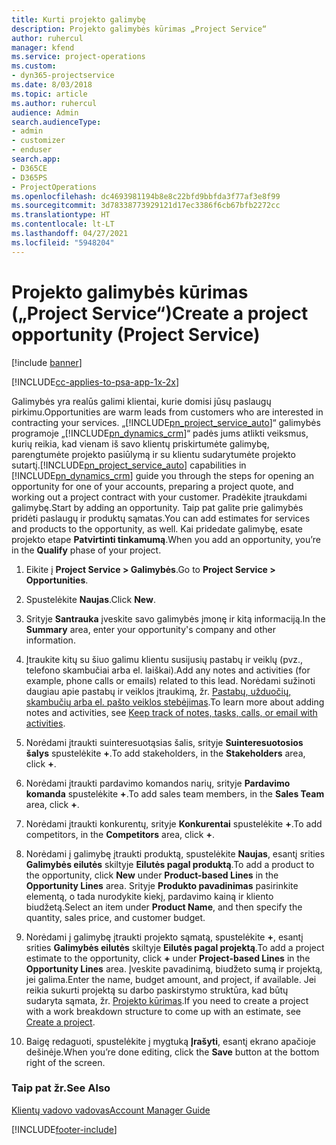 ```yaml
---
title: Kurti projekto galimybę
description: Projekto galimybės kūrimas „Project Service“
author: ruhercul
manager: kfend
ms.service: project-operations
ms.custom:
- dyn365-projectservice
ms.date: 8/03/2018
ms.topic: article
ms.author: ruhercul
audience: Admin
search.audienceType:
- admin
- customizer
- enduser
search.app:
- D365CE
- D365PS
- ProjectOperations
ms.openlocfilehash: dc4693981194b8e8c22bfd9bbfda3f77af3e8f99
ms.sourcegitcommit: 3d78338773929121d17ec3386f6cb67bfb2272cc
ms.translationtype: HT
ms.contentlocale: lt-LT
ms.lasthandoff: 04/27/2021
ms.locfileid: "5948204"
---
```

# <a name="create-a-project-opportunity-project-service"></a><span data-ttu-id="19670-103">Projekto galimybės kūrimas („Project Service“)</span><span class="sxs-lookup"><span data-stu-id="19670-103">Create a project opportunity (Project Service)</span></span>

[!include [banner](../includes/psa-now-project-operations.md)]

[!INCLUDE[cc-applies-to-psa-app-1x-2x](../includes/cc-applies-to-psa-app-1x-2x.md)]

<span data-ttu-id="19670-104">Galimybės yra realūs galimi klientai, kurie domisi jūsų paslaugų pirkimu.</span><span class="sxs-lookup"><span data-stu-id="19670-104">Opportunities are warm leads from customers who are interested in contracting your services.</span></span> <span data-ttu-id="19670-105">„[!INCLUDE[pn_project_service_auto](../includes/pn-project-service-auto.md)]“ galimybės programoje „[!INCLUDE[pn_dynamics_crm](../includes/pn-dynamics-crm.md)]“ padės jums atlikti veiksmus, kurių reikia, kad vienam iš savo klientų priskirtumėte galimybę, parengtumėte projekto pasiūlymą ir su klientu sudarytumėte projekto sutartį.</span><span class="sxs-lookup"><span data-stu-id="19670-105">[!INCLUDE[pn_project_service_auto](../includes/pn-project-service-auto.md)] capabilities in [!INCLUDE[pn_dynamics_crm](../includes/pn-dynamics-crm.md)] guide you through the steps for opening an opportunity for one of your accounts, preparing a project quote, and working out a project contract with your customer.</span></span> <span data-ttu-id="19670-106">Pradėkite įtraukdami galimybę.</span><span class="sxs-lookup"><span data-stu-id="19670-106">Start by adding an opportunity.</span></span> <span data-ttu-id="19670-107">Taip pat galite prie galimybės pridėti paslaugų ir produktų sąmatas.</span><span class="sxs-lookup"><span data-stu-id="19670-107">You can add estimates for services and products to the opportunity, as well.</span></span> <span data-ttu-id="19670-108">Kai pridedate galimybę, esate projekto etape **Patvirtinti tinkamumą**.</span><span class="sxs-lookup"><span data-stu-id="19670-108">When you add an opportunity, you’re in the **Qualify** phase of your project.</span></span>  
  
1.  <span data-ttu-id="19670-109">Eikite į **Project Service > Galimybės**.</span><span class="sxs-lookup"><span data-stu-id="19670-109">Go to **Project Service > Opportunities**.</span></span>  
  
2.  <span data-ttu-id="19670-110">Spustelėkite **Naujas**.</span><span class="sxs-lookup"><span data-stu-id="19670-110">Click **New**.</span></span>  
  
3.  <span data-ttu-id="19670-111">Srityje **Santrauka** įveskite savo galimybės įmonę ir kitą informaciją.</span><span class="sxs-lookup"><span data-stu-id="19670-111">In the **Summary** area, enter your opportunity's company and other information.</span></span>  
  
4.  <span data-ttu-id="19670-112">Įtraukite kitų su šiuo galimu klientu susijusių pastabų ir veiklų (pvz., telefono skambučiai arba el. laiškai).</span><span class="sxs-lookup"><span data-stu-id="19670-112">Add any notes and activities (for example, phone calls or emails) related to this lead.</span></span> <span data-ttu-id="19670-113">Norėdami sužinoti daugiau apie pastabų ir veiklos įtraukimą, žr. [Pastabų, užduočių, skambučių arba el. pašto veiklos stebėjimas](/dynamics365/customerengagement/on-premises/basics/work-with-activities).</span><span class="sxs-lookup"><span data-stu-id="19670-113">To learn more about adding notes and activities, see [Keep track of notes, tasks, calls, or email with activities](/dynamics365/customerengagement/on-premises/basics/work-with-activities).</span></span>  
  
5.  <span data-ttu-id="19670-114">Norėdami įtraukti suinteresuotąsias šalis, srityje **Suinteresuotosios šalys** spustelėkite **+**.</span><span class="sxs-lookup"><span data-stu-id="19670-114">To add stakeholders, in the **Stakeholders** area, click **+**.</span></span>  
  
6.  <span data-ttu-id="19670-115">Norėdami įtraukti pardavimo komandos narių, srityje **Pardavimo komanda** spustelėkite **+**.</span><span class="sxs-lookup"><span data-stu-id="19670-115">To add sales team members, in the **Sales Team** area, click **+**.</span></span>  
  
7.  <span data-ttu-id="19670-116">Norėdami įtraukti konkurentų, srityje **Konkurentai** spustelėkite **+**.</span><span class="sxs-lookup"><span data-stu-id="19670-116">To add competitors, in the **Competitors** area, click **+**.</span></span>  
  
8.  <span data-ttu-id="19670-117">Norėdami į galimybę įtraukti produktą, spustelėkite **Naujas**, esantį srities **Galimybės eilutės** skiltyje **Eilutės pagal produktą**.</span><span class="sxs-lookup"><span data-stu-id="19670-117">To add a product to the opportunity, click **New** under **Product-based Lines** in the **Opportunity Lines** area.</span></span> <span data-ttu-id="19670-118">Srityje **Produkto pavadinimas** pasirinkite elementą, o tada nurodykite kiekį, pardavimo kainą ir kliento biudžetą.</span><span class="sxs-lookup"><span data-stu-id="19670-118">Select an item under **Product Name**, and then specify the quantity, sales price, and customer budget.</span></span>  
  
9. <span data-ttu-id="19670-119">Norėdami į galimybę įtraukti projekto sąmatą, spustelėkite **+**, esantį srities **Galimybės eilutės** skiltyje **Eilutės pagal projektą**.</span><span class="sxs-lookup"><span data-stu-id="19670-119">To add a project estimate to the opportunity, click **+** under **Project-based Lines** in the **Opportunity Lines** area.</span></span> <span data-ttu-id="19670-120">Įveskite pavadinimą, biudžeto sumą ir projektą, jei galima.</span><span class="sxs-lookup"><span data-stu-id="19670-120">Enter the name, budget amount, and project, if available.</span></span> <span data-ttu-id="19670-121">Jei reikia sukurti projektą su darbo paskirstymo struktūra, kad būtų sudaryta sąmata, žr. [Projekto kūrimas](../psa/create-project.md).</span><span class="sxs-lookup"><span data-stu-id="19670-121">If you need to create a project with a work breakdown structure to come up with an estimate, see [Create a project](../psa/create-project.md).</span></span>  
  
10. <span data-ttu-id="19670-122">Baigę redaguoti, spustelėkite į mygtuką **Įrašyti**, esantį ekrano apačioje dešinėje.</span><span class="sxs-lookup"><span data-stu-id="19670-122">When you’re done editing, click the **Save** button at the bottom right of the screen.</span></span>  
  
### <a name="see-also"></a><span data-ttu-id="19670-123">Taip pat žr.</span><span class="sxs-lookup"><span data-stu-id="19670-123">See Also</span></span>  
 [<span data-ttu-id="19670-124">Klientų vadovo vadovas</span><span class="sxs-lookup"><span data-stu-id="19670-124">Account Manager Guide</span></span>](../psa/account-manager-guide.md)


[!INCLUDE[footer-include](../includes/footer-banner.md)]